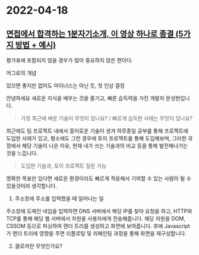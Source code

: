 # 2022-04-18

## [면접에서 합격하는 1분자기소개, 이 영상 하나로 종결 (5가지 방법 + 예시)](https://www.youtube.com/watch?v=DSBJXuDyDOY&t=243s&ab_channel=%EC%9D%B8%EC%8B%B8%EB%8B%B4%EB%8B%B9%EC%9E%90)

평가표에 포함되지 않을 경우가 많아 중요하지 않은 편이다.

어그로의 개념

있으면 좋지만 없어도 마이너스는 아닌 듯, 첫 인상 결정

안녕하세요 새로운 지식을 배우는 것을 즐기고, 빠른 습득력을 가진 개발자 문성현입니다.

> 가장 최근에 배운 기술이 무엇이 있나요? / 빠르게 습득한 사례는 무엇이 있나요?

최근에도 팀 프로젝트 내에서 흥미로운 기술이 생겨 하루종일 공부를 통해 프로젝트에 도입한 사례가 있고, 평소에도 그런 경우에 토이 프로젝트를 통해 도입해보며, 그러한 과정에서 해당 기술이 나온 이유, 현재 내가 쓰는 기술과의 비교 등을 통해 발전해나가는 것을 느낍니다.

> 도입한 기술과, 토이 프로젝트 질문 가능

명확한 목표만 있다면 새로운 환경이라도 빠르게 적응해서 기여할 수 있는 사람이 될 수 있을것이라 생각합니다.

1. 주소창에 주소를 입력했을 때 일어나는 일

주소창에 도메인 네임을 입력하면 DNS 서버에서 해당 IP를 찾아 요청을 하고, HTTP와 TCP를 통해 해당 웹 서버에서 자원을 사용자에게 전송해줍니다. 해당 자원을 DOM, CSSOM 등으로 파싱하여 렌더 트리를 생성하고 화면에 보여줍니다. 후에 Javascript가 렌더 트리에 영향을 주면 리플로팅 및 리페인팅 과정을 통해 화면을 재구성합니다.

2. 클로저란 무엇인가요?

